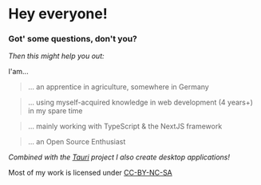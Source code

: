 # Hey everyone!

### Got' some questions, don't you?
*Then this might help you out:*<br/>

I'am... 
<br/>

> ... an apprentice in agriculture, somewhere in Germany<br/>

> ... using myself-acquired knowledge in web development (4 years+) in my spare time<br/>

> ... mainly working with TypeScript & the NextJS framework<br/>

> ... an Open Source Enthusiast

*Combined with the [Tauri](https://github.com/tauri-apps) project I also create desktop applications!* <br/>

Most of my work is licensed under [CC-BY-NC-SA](https://creativecommons.org/licenses/by-nc-sa/4.0/)
